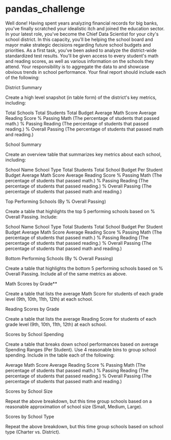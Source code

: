 # pandas_challenge
Well done! Having spent years analyzing financial records for big banks, you've finally scratched your idealistic itch and joined the education sector. In your latest role, you've become the Chief Data Scientist for your city's school district. In this capacity, you'll be helping the  school board and mayor make strategic decisions regarding future school budgets and priorities.
As a first task, you've been asked to analyze the district-wide standardized test results. You'll be given access to every student's math and reading scores, as well as various information on the schools they attend. Your responsibility is to aggregate the data to and showcase obvious trends in school performance.
Your final report should include each of the following:

District Summary

Create a high level snapshot (in table form) of the district's key metrics, including:

Total Schools
Total Students
Total Budget
Average Math Score
Average Reading Score
% Passing Math (The percentage of students that passed math.)
% Passing Reading (The percentage of students that passed reading.)
% Overall Passing (The percentage of students that passed math and reading.)




School Summary

Create an overview table that summarizes key metrics about each school, including:

School Name
School Type
Total Students
Total School Budget
Per Student Budget
Average Math Score
Average Reading Score
% Passing Math (The percentage of students that passed math.)
% Passing Reading (The percentage of students that passed reading.)
% Overall Passing (The percentage of students that passed math and reading.)




Top Performing Schools (By % Overall Passing)

Create a table that highlights the top 5 performing schools based on % Overall Passing. Include:

School Name
School Type
Total Students
Total School Budget
Per Student Budget
Average Math Score
Average Reading Score
% Passing Math (The percentage of students that passed math.)
% Passing Reading (The percentage of students that passed reading.)
% Overall Passing (The percentage of students that passed math and reading.)




Bottom Performing Schools (By % Overall Passing)

Create a table that highlights the bottom 5 performing schools based on % Overall Passing. Include all of the same metrics as above.


Math Scores by Grade**

Create a table that lists the average Math Score for students of each grade level (9th, 10th, 11th, 12th) at each school.


Reading Scores by Grade

Create a table that lists the average Reading Score for students of each grade level (9th, 10th, 11th, 12th) at each school.


Scores by School Spending

Create a table that breaks down school performances based on average Spending Ranges (Per Student). Use 4 reasonable bins to group school spending. Include in the table each of the following:

Average Math Score
Average Reading Score
% Passing Math (The percentage of students that passed math.)
% Passing Reading (The percentage of students that passed reading.)
% Overall Passing (The percentage of students that passed math and reading.)




Scores by School Size

Repeat the above breakdown, but this time group schools based on a reasonable approximation of school size (Small, Medium, Large).


Scores by School Type

Repeat the above breakdown, but this time group schools based on school type (Charter vs. District).
